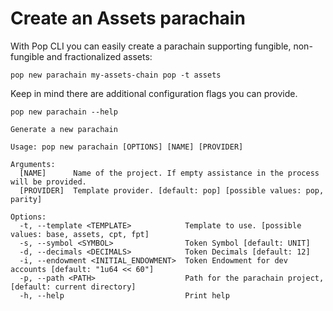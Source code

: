 # Create an Assets parachain

With Pop CLI you can easily create a parachain supporting fungible, non-fungible and fractionalized assets:

```shell
pop new parachain my-assets-chain pop -t assets
```

Keep in mind there are additional configuration flags you can provide.

```
pop new parachain --help

Generate a new parachain

Usage: pop new parachain [OPTIONS] [NAME] [PROVIDER]

Arguments:
  [NAME]      Name of the project. If empty assistance in the process will be provided.
  [PROVIDER]  Template provider. [default: pop] [possible values: pop, parity]

Options:
  -t, --template <TEMPLATE>            Template to use. [possible values: base, assets, cpt, fpt]
  -s, --symbol <SYMBOL>                Token Symbol [default: UNIT]
  -d, --decimals <DECIMALS>            Token Decimals [default: 12]
  -i, --endowment <INITIAL_ENDOWMENT>  Token Endowment for dev accounts [default: "1u64 << 60"]
  -p, --path <PATH>                    Path for the parachain project, [default: current directory]
  -h, --help                           Print help
```
